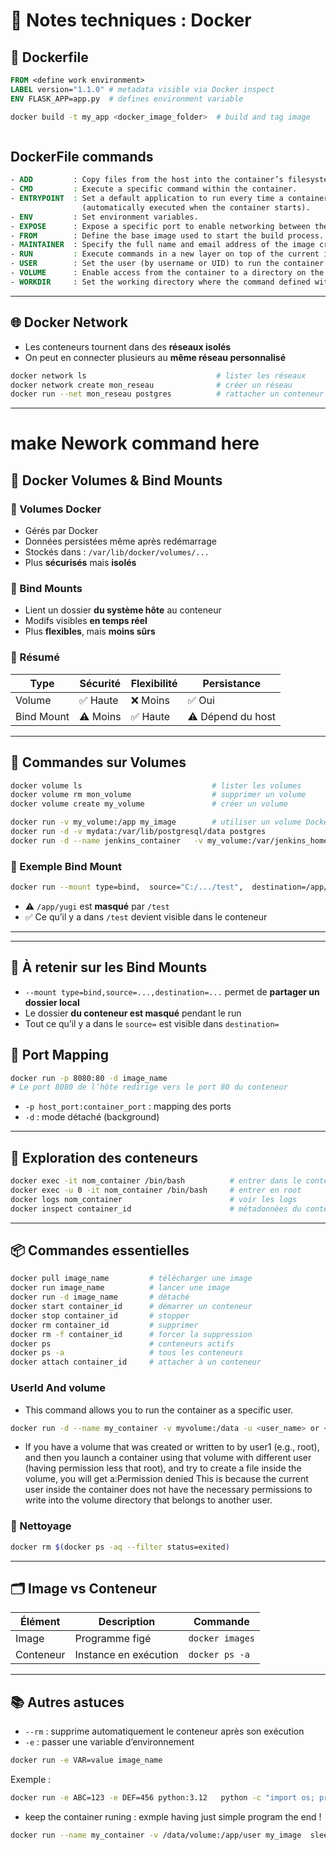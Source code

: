 
# 📘 Notes techniques : Docker

## 🐳 Dockerfile

```Dockerfile
FROM <define work environment>
LABEL version="1.1.0" # metadata visible via Docker inspect
ENV FLASK_APP=app.py  # defines environment variable
```

```bash
docker build -t my_app <docker_image_folder>  # build and tag image



```
## DockerFile commands 
```Dockerfile
- ADD         : Copy files from the host into the container’s filesystem at the specified destination.
- CMD         : Execute a specific command within the container.
- ENTRYPOINT  : Set a default application to run every time a container is created from the image 
                (automatically executed when the container starts).
- ENV         : Set environment variables.
- EXPOSE      : Expose a specific port to enable networking between the container and the outside world.
- FROM        : Define the base image used to start the build process.
- MAINTAINER  : Specify the full name and email address of the image creator. *(Note: deprecated in favor of LABEL)*
- RUN         : Execute commands in a new layer on top of the current image and commit the results.
- USER        : Set the user (by username or UID) to run the container.
- VOLUME      : Enable access from the container to a directory on the host machine.
- WORKDIR     : Set the working directory where the command defined with CMD or RUN will be executed.

```






---

## 🌐 Docker Network

- Les conteneurs tournent dans des **réseaux isolés**
- On peut en connecter plusieurs au **même réseau personnalisé**

```bash
docker network ls                             # lister les réseaux
docker network create mon_reseau              # créer un réseau
docker run --net mon_reseau postgres          # rattacher un conteneur à ce réseau
```

---


# make Nework command  here   



## 💾 Docker Volumes & Bind Mounts

### 🔸 Volumes Docker

- Gérés par Docker
- Données persistées même après redémarrage
- Stockés dans : `/var/lib/docker/volumes/...`
- Plus **sécurisés** mais **isolés**

### 🔸 Bind Mounts

- Lient un dossier **du système hôte** au conteneur
- Modifs visibles **en temps réel**
- Plus **flexibles**, mais **moins sûrs**

### 📌 Résumé

| Type         | Sécurité | Flexibilité | Persistance |
|--------------|----------|-------------|-------------|
| Volume       | ✅ Haute | ❌ Moins    | ✅ Oui      |
| Bind Mount   | ⚠️ Moins | ✅ Haute    | ⚠️ Dépend du host |

---

## 🧪 Commandes sur Volumes

```bash
docker volume ls                             # lister les volumes
docker volume rm mon_volume                  # supprimer un volume
docker volume create my_volume               # créer un volume

docker run -v my_volume:/app my_image        # utiliser un volume Docker
docker run -d -v mydata:/var/lib/postgresql/data postgres
docker run -d --name jenkins_container   -v my_volume:/var/jenkins_home jenkins/jenkins:lts-jdk17
```

### 🧪 Exemple Bind Mount

```bash
docker run --mount type=bind,  source="C:/.../test",  destination=/app/yugi my_image
```

- ⚠️ `/app/yugi` est **masqué** par `/test`
- ✅ Ce qu’il y a dans `/test` devient visible dans le conteneur

---

---

## 🧠 À retenir sur les Bind Mounts

- `--mount type=bind,source=...,destination=...` permet de **partager un dossier local**
- Le dossier **du conteneur est masqué** pendant le run
- Tout ce qu’il y a dans le `source=` est visible dans `destination=`


## 🔌 Port Mapping

```bash
docker run -p 8080:80 -d image_name
# Le port 8080 de l’hôte redirige vers le port 80 du conteneur
```

- `-p host_port:container_port` : mapping des ports
- `-d` : mode détaché (background)

---

## 🧭 Exploration des conteneurs

```bash
docker exec -it nom_container /bin/bash          # entrer dans le conteneur
docker exec -u 0 -it nom_container /bin/bash     # entrer en root
docker logs nom_container                        # voir les logs
docker inspect container_id                      # métadonnées du conteneur
```

---

## 📦 Commandes essentielles

```bash
docker pull image_name         # télécharger une image
docker run image_name          # lancer une image
docker run -d image_name       # détaché
docker start container_id      # démarrer un conteneur
docker stop container_id       # stopper
docker rm container_id         # supprimer
docker rm -f container_id      # forcer la suppression
docker ps                      # conteneurs actifs
docker ps -a                   # tous les conteneurs
docker attach container_id     # attacher à un conteneur
```

###  UserId And volume 

- This command allows you to run the container as a specific user. 

```bash
docker run -d --name my_container -v myvolume:/data -u <user_name> or <user_id> (0 : root) my_image
```


- If you have a volume that was created or written to by user1 (e.g., root), and then you launch a container using that volume with different user (having permission  less that root), and try to create a file inside the volume, you will  get a:Permission denied This is because the current user inside the container does not have the necessary permissions to write into the volume directory that belongs to another user.







### 🧹 Nettoyage

```bash
docker rm $(docker ps -aq --filter status=exited)
```

---

## 🗂️ Image vs Conteneur

| Élément     | Description                          | Commande         |
|-------------|--------------------------------------|------------------|
| Image       | Programme figé                       | `docker images`  |
| Conteneur   | Instance en exécution                | `docker ps -a`   |

---

## 📚 Autres astuces

- `--rm` : supprime automatiquement le conteneur après son exécution
- `-e` : passer une variable d’environnement

```bash
docker run -e VAR=value image_name
```

Exemple :

```bash
docker run -e ABC=123 -e DEF=456 python:3.12   python -c "import os; print(os.environ)"
```

- keep the  container  runing : 
   exmple having just simple program the end !  


```bash
docker run --name my_container -v /data/volume:/app/user my_image  sleep infinity
```

